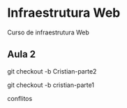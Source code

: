 # Infraestrutura Web

Curso de infraestrutura Web

## Aula 2


git checkout -b Cristian-parte2


git checkout -b cristian-parte1

conflitos


